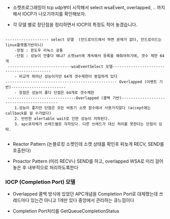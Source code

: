 - 소켓프로그래밍이 tcp udp부터 시작해서 select wsaEvent, overlapped, .. 까지해서 IOCP가 나오기까지를 확인해보자.

- 각 모델 별로 장단점을 정리하면서 IOCP의 특정도 적어 놓겠습니다.

````

------------------- select 모델  (안드로이드에서 하면 문제가 없다, 안드로이드는 linux플랫폼기반이니)
	-장점 : 윈도우 리눅스 공통
	-단점 : 성능이 안좋다 왜냐? 소켓set에 계속해서 등록을 해줘야하기에, 갯수 제한 64개
 ----------------------------wsaEventSelect 모델-------------------------------------------
	- 비교적 뛰어난 성능이지만 64개 갯수제한이 동일하게 있다
------------------------------------------------- Overlapped (이벤트 기반)------------------------
	- 장점은 성능이 좋다 단점은 64개로 갯수제한
 ------------------------------Overlapped (콜백 기반)------------------------------------------
	1.성능이 좋지만 단점은 모든 비동기 소켓 함수에서 사용가지않다 (accept에는 callback을 걸 수가없다)
   	2. 빈번한 alertable wait로 인한 성능이 저하된다.
    3. apc큐자체가 쓰레드별로 각자있다. 다른 쓰레드가 대신 처리를 못한다는 단점이 있따.


````

- Reactor Pattern (논블로킹 소켓인데 소캣 상태를 확인후 뒤늦게 RECV, SEND를 호출한다)

- Proactor Pattern (미리 RECV나 SEND를 하고, overlapped WSA로 미리 걸어 놓은 후 내부적으로 처리하도록한다



### IOCP (Completion Port) 모델

- Overlapped 콜백 방식에 있었던 APC개념을  Completion Port로 대체했는데 쓰레드마다 있는건 아니고 1개만 있다 중앙에서 관리하는 큐느낌이다

-  Completion Port처리를 GetQueueCompletionStatus

